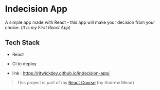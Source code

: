 # Indecision App

A simple app made with React - this app will make your decision from your choice. (_It is my First React App_)

## Tech Stack
* React
* CI to deploy

* link : https://ritwickdey.github.io/indecision-app/

> This project is part of my [React Course](https://www.udemy.com/react-2nd-edition/) (by Andrew Mead)

